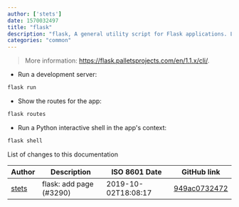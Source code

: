 ```yaml
---
author: ['stets']
date: 1570032497
title: "flask"
description: "flask, A general utility script for Flask applications. Loads the application defined in the `FLASK_APP` environment variable."
categories: "common"
---
```

> More information: <https://flask.palletsprojects.com/en/1.1.x/cli/>.

- Run a development server:

```bash
flask run
```

- Show the routes for the app:

```bash
flask routes
```

- Run a Python interactive shell in the app's context:

```bash
flask shell
```
List of changes to this documentation


Author | Description | ISO 8601 Date | GitHub link
------|-----|-----|-----
[stets](mailto:stetsblake@gmail.com) | flask: add page (#3290) | 2019-10-02T18:08:17 | [949ac0732472](https://github.com/tldr-pages/tldr/commit/949ac073247234e582875e33c6352950fc80a4b4)

